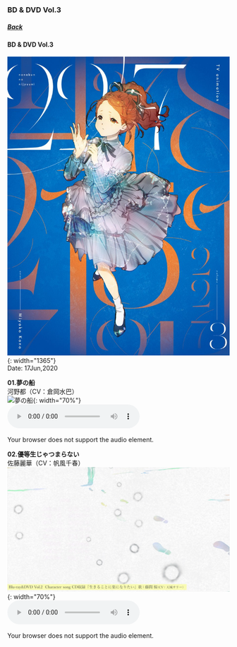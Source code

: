 ### BD & DVD Vol.3
##### [Back](Music_List.md)

#### BD & DVD Vol.3
![BDDVDVol2](../../Img/Music/BDDVDVol3.jpg){: width="1365"}  
Date: 17Jun,2020  

**01.夢の船**  
河野都（CV：倉岡水巴）  
![夢の船](../../Img/Music/BDDVDVol2_Miu.png){: width="70%"}  
<audio controls="controls">
  <source type="audio/mp3" src="../../Music/Character%20Songs/01.夢の船.mp3"></source>
  <p>Your browser does not support the audio element.</p>
</audio>

**02.優等生じゃつまらない**  
佐藤麗華（CV：帆風千春）  
![優等生じゃつまらない](../../Img/Music/BDDVDVol2_Sakura.png){: width="70%"}  
<audio controls="controls">
  <source type="audio/mp3" src="../../Music/Character%20Songs/02.優等生じゃつまらない.mp3"></source>
  <p>Your browser does not support the audio element.</p>
</audio>

